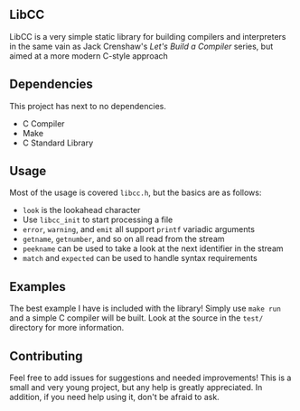 LibCC
----------

LibCC is a very simple static library for building compilers and interpreters in the same vain as Jack Crenshaw's *Let's Build a Compiler* series, but aimed at a more modern C-style approach

Dependencies
------------

This project has next to no dependencies.

* C Compiler
* Make
* C Standard Library

Usage
------------

Most of the usage is covered `libcc.h`, but the basics are as follows:

* `look` is the lookahead character
* Use `libcc_init` to start processing a file
* `error`, `warning`, and `emit` all support `printf` variadic arguments
* `getname`, `getnumber`, and so on all read from the stream
* `peekname` can be used to take a look at the next identifier in the stream
* `match` and `expected` can be used to handle syntax requirements

Examples
--------

The best example I have is included with the library! Simply use `make run` and a simple C compiler will be built. Look at the source in the `test/` directory for more information.

Contributing
------------

Feel free to add issues for suggestions and needed improvements! This is a small and very young project, but any help is greatly appreciated. In addition, if you need help using it, don't be afraid to ask.
